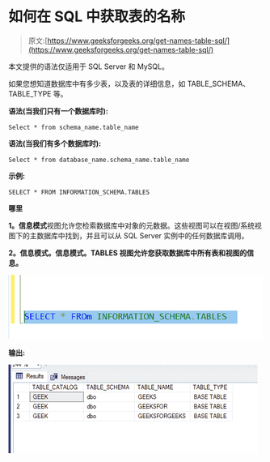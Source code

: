 # 如何在 SQL 中获取表的名称

> 原文:[https://www.geeksforgeeks.org/get-names-table-sql/](https://www.geeksforgeeks.org/get-names-table-sql/)

本文提供的语法仅适用于 SQL Server 和 MySQL。

如果您想知道数据库中有多少表，以及表的详细信息，如 TABLE_SCHEMA、TABLE_TYPE 等。

**语法(当我们只有一个数据库时):**

```
Select * from schema_name.table_name
```

**语法(当我们有多个数据库时):**

```
Select * from database_name.schema_name.table_name
```

**示例:**

```
SELECT * FROM INFORMATION_SCHEMA.TABLES 
```

**哪里**

**1。信息模式**视图允许您检索数据库中对象的元数据。这些视图可以在视图/系统视图下的主数据库中找到，并且可以从 SQL Server 实例中的任何数据库调用。

**2。信息模式。信息模式。TABLES 视图允许您获取数据库中所有表和视图的信息。**

![](img/fd629ae4cd29c055b2626de77460c260.png)

**输出:**

![](img/31233b0a6d4c58c8756aac32e02be20a.png)
